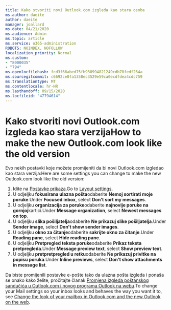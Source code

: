```yaml
---
title: Kako stvoriti novi Outlook.com izgleda kao stara osoba
ms.author: daeite
author: daeite
manager: joallard
ms.date: 04/21/2020
ms.audience: Admin
ms.topic: article
ms.service: o365-administration
ROBOTS: NOINDEX, NOFOLLOW
localization_priority: Normal
ms.custom:
- "8000035"
- "794"
ms.openlocfilehash: fcd3f66abed75fb938994821249cdb78fedf264a
ms.sourcegitcommit: c6692ce0fa1358ec3529e59ca0ecdfdea4cdc759
ms.translationtype: MT
ms.contentlocale: hr-HR
ms.lasthandoff: 09/15/2020
ms.locfileid: "47794614"
---
```

# <a name="how-to-make-the-new-outlookcom-look-like-the-old-version"></a><span data-ttu-id="f3bcf-102">Kako stvoriti novi Outlook.com izgleda kao stara verzija</span><span class="sxs-lookup"><span data-stu-id="f3bcf-102">How to make the new Outlook.com look like the old version</span></span>

<span data-ttu-id="f3bcf-103">Evo nekih postavki koje možete promijeniti da bi novi Outlook.com izgledao kao stara verzija:</span><span class="sxs-lookup"><span data-stu-id="f3bcf-103">Here are some settings you can change to make the new Outlook.com look like the old version:</span></span>

1. <span data-ttu-id="f3bcf-104">Idite na [Postavke prikaza](https://outlook.live.com/mail/options/mail/layout).</span><span class="sxs-lookup"><span data-stu-id="f3bcf-104">Go to [Layout settings](https://outlook.live.com/mail/options/mail/layout).</span></span>
1. <span data-ttu-id="f3bcf-105">U odjeljku **fokusirana ulazna pošta**odaberite **Nemoj sortirati moje poruke**.</span><span class="sxs-lookup"><span data-stu-id="f3bcf-105">Under **Focused inbox**, select **Don't sort my messages**.</span></span>
1. <span data-ttu-id="f3bcf-106">U odjeljku **organizacija za poruke**odaberite **najnovije poruke na gornjoj**kartici.</span><span class="sxs-lookup"><span data-stu-id="f3bcf-106">Under **Message organization**, select **Newest messages on top**.</span></span>
1. <span data-ttu-id="f3bcf-107">U odjeljku **slika pošiljatelja**odaberite **Ne prikazuj slike pošiljatelja**.</span><span class="sxs-lookup"><span data-stu-id="f3bcf-107">Under **Sender image**, select **Don't show sender images**.</span></span>
1. <span data-ttu-id="f3bcf-108">U odjeljku **okno za čitanje**odaberite **sakrijte okno za čitanje**.</span><span class="sxs-lookup"><span data-stu-id="f3bcf-108">Under **Reading pane**, select **Hide reading pane**.</span></span>
1. <span data-ttu-id="f3bcf-109">U odjeljku **Pretpregled teksta poruke**odaberite **Prikaz teksta pretpregleda**.</span><span class="sxs-lookup"><span data-stu-id="f3bcf-109">Under **Message preview text**, select **Show preview text**.</span></span>
1. <span data-ttu-id="f3bcf-110">U odjeljku **pretpretpregled u retku**odaberite **Ne prikazuj privitke na popisu poruka**.</span><span class="sxs-lookup"><span data-stu-id="f3bcf-110">Under **Inline previews**, select **Don't show attachments in message list**.</span></span>

<span data-ttu-id="f3bcf-111">Da biste promijenili postavke e-pošte tako da ulazna pošta izgleda i ponaša se onako kako želite, pročitajte članak [Promjena izgleda poštanskog sandučića u Outlook.com i novog programa Outlook na webu](https://support.office.com/article/b41c2ecb-f23c-42b3-b7f8-659646d5e58c?wt.mc_id=Office_Outlook_com_Alchemy).</span><span class="sxs-lookup"><span data-stu-id="f3bcf-111">To change your Mail settings so your inbox looks and behaves the way you want it to, see [Change the look of your mailbox in Outlook.com and the new Outlook on the web](https://support.office.com/article/b41c2ecb-f23c-42b3-b7f8-659646d5e58c?wt.mc_id=Office_Outlook_com_Alchemy).</span></span>